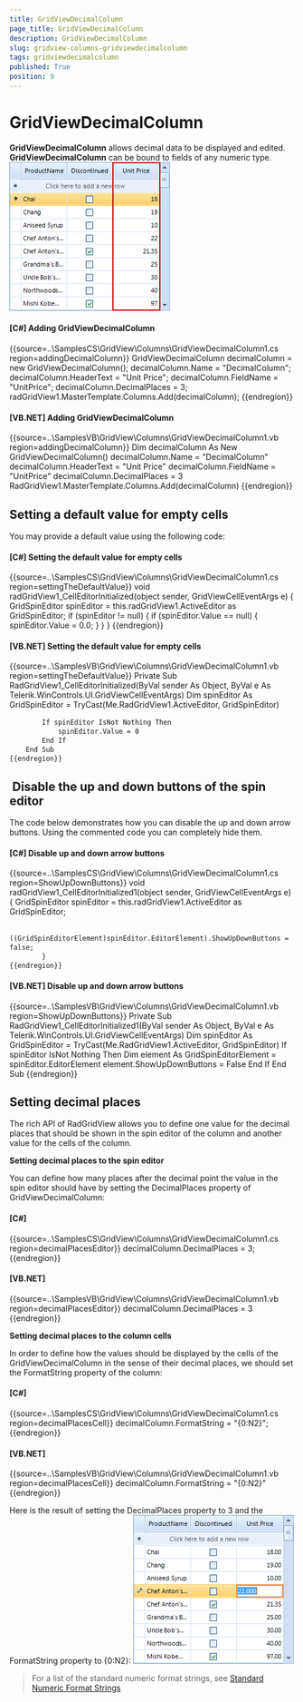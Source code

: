 ```yaml
---
title: GridViewDecimalColumn
page_title: GridViewDecimalColumn
description: GridViewDecimalColumn
slug: gridview-columns-gridviewdecimalcolumn
tags: gridviewdecimalcolumn
published: True
position: 9
---
```


# GridViewDecimalColumn



__GridViewDecimalColumn__ allows decimal data to be displayed and edited. __GridViewDecimalColumn__ can be bound to fields of any numeric type.
      ![gridview-columns-gridviewdecimalcolumn 001](images/gridview-columns-gridviewdecimalcolumn001.png)

#### __[C#] Adding GridViewDecimalColumn__

{{source=..\SamplesCS\GridView\Columns\GridViewDecimalColumn1.cs region=addingDecimalColumn}}
	            GridViewDecimalColumn decimalColumn = new GridViewDecimalColumn();
	            decimalColumn.Name = "DecimalColumn";
	            decimalColumn.HeaderText = "Unit Price";
	            decimalColumn.FieldName = "UnitPrice";
	            decimalColumn.DecimalPlaces = 3;
	            radGridView1.MasterTemplate.Columns.Add(decimalColumn);
	{{endregion}}



#### __[VB.NET] Adding GridViewDecimalColumn__

{{source=..\SamplesVB\GridView\Columns\GridViewDecimalColumn1.vb region=addingDecimalColumn}}
	        Dim decimalColumn As New GridViewDecimalColumn()
	        decimalColumn.Name = "DecimalColumn"
	        decimalColumn.HeaderText = "Unit Price"
	        decimalColumn.FieldName = "UnitPrice"
	        decimalColumn.DecimalPlaces = 3
	        RadGridView1.MasterTemplate.Columns.Add(decimalColumn)
	{{endregion}}



## Setting a default value for empty cells

You may provide a default value using the following code:

#### __[C#] Setting the default value for empty cells__

{{source=..\SamplesCS\GridView\Columns\GridViewDecimalColumn1.cs region=settingTheDefaultValue}}
	        void radGridView1_CellEditorInitialized(object sender, GridViewCellEventArgs e)
	        {
	            GridSpinEditor spinEditor = this.radGridView1.ActiveEditor as GridSpinEditor;
	            if (spinEditor != null)
	            {
	                if (spinEditor.Value == null)
	                {
	                    spinEditor.Value = 0.0;
	                }
	            }
	        }
	{{endregion}}



#### __[VB.NET] Setting the default value for empty cells__

{{source=..\SamplesVB\GridView\Columns\GridViewDecimalColumn1.vb region=settingTheDefaultValue}}
	    Private Sub RadGridView1_CellEditorInitialized(ByVal sender As Object, ByVal e As Telerik.WinControls.UI.GridViewCellEventArgs)
	        Dim spinEditor As GridSpinEditor = TryCast(Me.RadGridView1.ActiveEditor, GridSpinEditor)
	
	        If spinEditor IsNot Nothing Then
	            spinEditor.Value = 0
	        End If
	    End Sub
	{{endregion}}



##  Disable the up and down buttons of the spin editor

The code below demonstrates how you can disable the up and down arrow buttons. Using the commented code you can completely hide them.

#### __[C#] Disable up and down arrow buttons__

{{source=..\SamplesCS\GridView\Columns\GridViewDecimalColumn1.cs region=ShowUpDownButtons}}
	        void radGridView1_CellEditorInitialized1(object sender, GridViewCellEventArgs e)
	        {
	            GridSpinEditor spinEditor = this.radGridView1.ActiveEditor as GridSpinEditor;
	
	            ((GridSpinEditorElement)spinEditor.EditorElement).ShowUpDownButtons = false;
	        }
	{{endregion}}



#### __[VB.NET] Disable up and down arrow buttons__

{{source=..\SamplesVB\GridView\Columns\GridViewDecimalColumn1.vb region=ShowUpDownButtons}}
	    Private Sub RadGridView1_CellEditorInitialized1(ByVal sender As Object, ByVal e As Telerik.WinControls.UI.GridViewCellEventArgs)
	        Dim spinEditor As GridSpinEditor = TryCast(Me.RadGridView1.ActiveEditor, GridSpinEditor)
	        If spinEditor IsNot Nothing Then
	            Dim element As GridSpinEditorElement = spinEditor.EditorElement
	            element.ShowUpDownButtons = False
	        End If
	    End Sub
	{{endregion}}



## Setting decimal places

The rich API of RadGridView allows you to define one value for the decimal places
          that should be shown in the spin editor of the column and another value for the cells of the column.
          

__Setting decimal places to the spin editor__

You can define how many places after the decimal point the value in the spin editor should have
            by setting the DecimalPlaces property of GridViewDecimalColumn:
             

#### __[C#]__

{{source=..\SamplesCS\GridView\Columns\GridViewDecimalColumn1.cs region=decimalPlacesEditor}}
	            decimalColumn.DecimalPlaces = 3;
	{{endregion}}



#### __[VB.NET]__

{{source=..\SamplesVB\GridView\Columns\GridViewDecimalColumn1.vb region=decimalPlacesEditor}}
	        decimalColumn.DecimalPlaces = 3
	{{endregion}}



__Setting decimal places to the column cells__

In order to define how the values should be displayed by the cells
            of the GridViewDecimalColumn in the sense of their decimal places,
            we should set the FormatString property of the column:
          

#### __[C#]__

{{source=..\SamplesCS\GridView\Columns\GridViewDecimalColumn1.cs region=decimalPlacesCell}}
	            decimalColumn.FormatString = "{0:N2}";
	{{endregion}}



#### __[VB.NET]__

{{source=..\SamplesVB\GridView\Columns\GridViewDecimalColumn1.vb region=decimalPlacesCell}}
	        decimalColumn.FormatString = "{0:N2}"
	{{endregion}}



Here is the result of setting the DecimalPlaces property to 3 and the FormatString property to {0:N2}:
            ![gridview-columns-gridviewdecimalcolumn 002](images/gridview-columns-gridviewdecimalcolumn002.png)

>For a list of the standard numeric format strings, see 
  [Standard Numeric Format Strings](http://msdn.microsoft.com/en-us/library/dwhawy9k.aspx)
